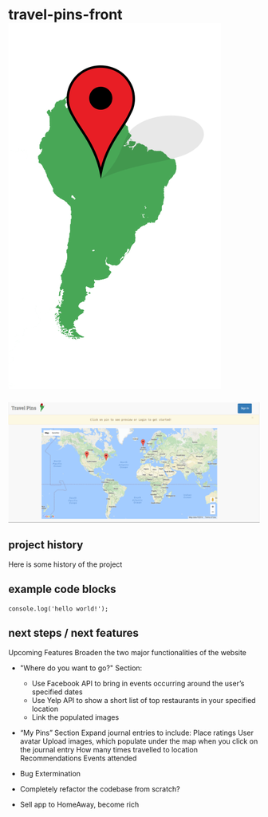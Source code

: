 # travel-pins-front ![Image of Logo](/images/logo.png)
![Image of Landing page](/images/site6.png)
## project history
Here is some history of the project


## example code blocks
```
console.log('hello world!');
```


## next steps / next features
Upcoming Features
Broaden the two major functionalities of the website
* "Where do you want to go?" Section:
  * Use Facebook API to bring in events occurring around the user’s specified dates
  * Use Yelp API to show a short list of top restaurants in your specified location
  * Link the populated images 

* “My Pins” Section 
Expand journal entries to include:
Place ratings
User avatar
Upload images, which populate under the map when you click on the journal entry
How many times travelled to location
Recommendations 
Events attended 

      
  
* Bug Extermination
* Completely refactor the codebase from scratch?
* Sell app to HomeAway, become rich


